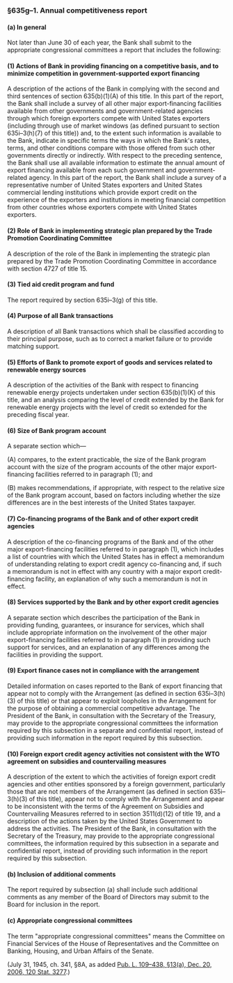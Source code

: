 ### §635g–1. Annual competitiveness report ###

[]()

#### (a) In general ####

Not later than June 30 of each year, the Bank shall submit to the appropriate congressional committees a report that includes the following:

[]()

#### (1) Actions of Bank in providing financing on a competitive basis, and to minimize competition in government-supported export financing ####

A description of the actions of the Bank in complying with the second and third sentences of section 635(b)(1)(A) of this title. In this part of the report, the Bank shall include a survey of all other major export-financing facilities available from other governments and government-related agencies through which foreign exporters compete with United States exporters (including through use of market windows (as defined pursuant to section 635i–3(h)(7) of this title)) and, to the extent such information is available to the Bank, indicate in specific terms the ways in which the Bank's rates, terms, and other conditions compare with those offered from such other governments directly or indirectly. With respect to the preceding sentence, the Bank shall use all available information to estimate the annual amount of export financing available from each such government and government-related agency. In this part of the report, the Bank shall include a survey of a representative number of United States exporters and United States commercial lending institutions which provide export credit on the experience of the exporters and institutions in meeting financial competition from other countries whose exporters compete with United States exporters.

[]()

#### (2) Role of Bank in implementing strategic plan prepared by the Trade Promotion Coordinating Committee ####

A description of the role of the Bank in implementing the strategic plan prepared by the Trade Promotion Coordinating Committee in accordance with section 4727 of title 15.

[]()

#### (3) Tied aid credit program and fund ####

The report required by section 635i–3(g) of this title.

[]()

#### (4) Purpose of all Bank transactions ####

A description of all Bank transactions which shall be classified according to their principal purpose, such as to correct a market failure or to provide matching support.

[]()

#### (5) Efforts of Bank to promote export of goods and services related to renewable energy sources ####

A description of the activities of the Bank with respect to financing renewable energy projects undertaken under section 635(b)(1)(K) of this title, and an analysis comparing the level of credit extended by the Bank for renewable energy projects with the level of credit so extended for the preceding fiscal year.

[]()

#### (6) Size of Bank program account ####

A separate section which—

[]()

(A) compares, to the extent practicable, the size of the Bank program account with the size of the program accounts of the other major export-financing facilities referred to in paragraph (1); and

[]()

(B) makes recommendations, if appropriate, with respect to the relative size of the Bank program account, based on factors including whether the size differences are in the best interests of the United States taxpayer.

[]()

#### (7) Co-financing programs of the Bank and of other export credit agencies ####

A description of the co-financing programs of the Bank and of the other major export-financing facilities referred to in paragraph (1), which includes a list of countries with which the United States has in effect a memorandum of understanding relating to export credit agency co-financing and, if such a memorandum is not in effect with any country with a major export credit-financing facility, an explanation of why such a memorandum is not in effect.

[]()

#### (8) Services supported by the Bank and by other export credit agencies ####

A separate section which describes the participation of the Bank in providing funding, guarantees, or insurance for services, which shall include appropriate information on the involvement of the other major export-financing facilities referred to in paragraph (1) in providing such support for services, and an explanation of any differences among the facilities in providing the support.

[]()

#### (9) Export finance cases not in compliance with the arrangement ####

Detailed information on cases reported to the Bank of export financing that appear not to comply with the Arrangement (as defined in section 635i–3(h)(3) of this title) or that appear to exploit loopholes in the Arrangement for the purpose of obtaining a commercial competitive advantage. The President of the Bank, in consultation with the Secretary of the Treasury, may provide to the appropriate congressional committees the information required by this subsection in a separate and confidential report, instead of providing such information in the report required by this subsection.

[]()

#### (10) Foreign export credit agency activities not consistent with the WTO agreement on subsidies and countervailing measures ####

A description of the extent to which the activities of foreign export credit agencies and other entities sponsored by a foreign government, particularly those that are not members of the Arrangement (as defined in section 635i–3(h)(3) of this title), appear not to comply with the Arrangement and appear to be inconsistent with the terms of the Agreement on Subsidies and Countervailing Measures referred to in section 3511(d)(12) of title 19, and a description of the actions taken by the United States Government to address the activities. The President of the Bank, in consultation with the Secretary of the Treasury, may provide to the appropriate congressional committees, the information required by this subsection in a separate and confidential report, instead of providing such information in the report required by this subsection.

[]()

#### (b) Inclusion of additional comments ####

The report required by subsection (a) shall include such additional comments as any member of the Board of Directors may submit to the Board for inclusion in the report.

[]()

#### (c) Appropriate congressional committees ####

The term "appropriate congressional committees" means the Committee on Financial Services of the House of Representatives and the Committee on Banking, Housing, and Urban Affairs of the Senate.

(July 31, 1945, ch. 341, §8A, as added [Pub. L. 109–438, §13(a), Dec. 20, 2006, 120 Stat. 3277](/statviewer.htm?volume=120&page=3277).)